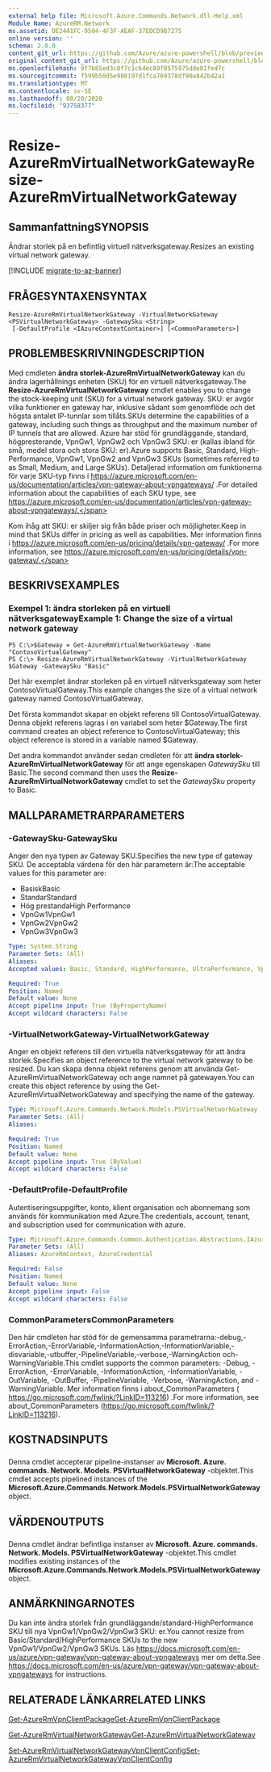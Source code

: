```yaml
---
external help file: Microsoft.Azure.Commands.Network.dll-Help.xml
Module Name: AzureRM.Network
ms.assetid: DE2441FC-9504-4F3F-AEAF-37EDCD9B7275
online version: ''
schema: 2.0.0
content_git_url: https://github.com/Azure/azure-powershell/blob/preview/src/ResourceManager/Network/Commands.Network/help/Resize-AzureRmVirtualNetworkGateway.md
original_content_git_url: https://github.com/Azure/azure-powershell/blob/preview/src/ResourceManager/Network/Commands.Network/help/Resize-AzureRmVirtualNetworkGateway.md
ms.openlocfilehash: 9f7b85ed3c8f7c1c64ec89f8575975dde81fed7c
ms.sourcegitcommit: f599b50d5e980197d1fca769378df90a842b42a1
ms.translationtype: MT
ms.contentlocale: sv-SE
ms.lasthandoff: 08/20/2020
ms.locfileid: "93758377"
---
```

# <span data-ttu-id="0c54c-101">Resize-AzureRmVirtualNetworkGateway</span><span class="sxs-lookup"><span data-stu-id="0c54c-101">Resize-AzureRmVirtualNetworkGateway</span></span>

## <span data-ttu-id="0c54c-102">Sammanfattning</span><span class="sxs-lookup"><span data-stu-id="0c54c-102">SYNOPSIS</span></span>
<span data-ttu-id="0c54c-103">Ändrar storlek på en befintlig virtuell nätverksgateway.</span><span class="sxs-lookup"><span data-stu-id="0c54c-103">Resizes an existing virtual network gateway.</span></span>

[!INCLUDE [migrate-to-az-banner](../../includes/migrate-to-az-banner.md)]

## <span data-ttu-id="0c54c-104">FRÅGESYNTAXEN</span><span class="sxs-lookup"><span data-stu-id="0c54c-104">SYNTAX</span></span>

```
Resize-AzureRmVirtualNetworkGateway -VirtualNetworkGateway <PSVirtualNetworkGateway> -GatewaySku <String>
 [-DefaultProfile <IAzureContextContainer>] [<CommonParameters>]
```

## <span data-ttu-id="0c54c-105">PROBLEMBESKRIVNING</span><span class="sxs-lookup"><span data-stu-id="0c54c-105">DESCRIPTION</span></span>
<span data-ttu-id="0c54c-106">Med cmdleten **ändra storlek-AzureRmVirtualNetworkGateway** kan du ändra lagerhållnings enheten (SKU) för en virtuell nätverksgateway.</span><span class="sxs-lookup"><span data-stu-id="0c54c-106">The **Resize-AzureRmVirtualNetworkGateway** cmdlet enables you to change the stock-keeping unit (SKU) for a virtual network gateway.</span></span>
<span data-ttu-id="0c54c-107">SKU: er avgör vilka funktioner en gateway har, inklusive sådant som genomflöde och det högsta antalet IP-tunnlar som tillåts.</span><span class="sxs-lookup"><span data-stu-id="0c54c-107">SKUs determine the capabilities of a gateway, including such things as throughput and the maximum number of IP tunnels that are allowed.</span></span>
<span data-ttu-id="0c54c-108">Azure har stöd för grundläggande, standard, högpresterande, VpnGw1, VpnGw2 och VpnGw3 SKU: er (kallas ibland för små, medel stora och stora SKU: er).</span><span class="sxs-lookup"><span data-stu-id="0c54c-108">Azure supports Basic, Standard, High-Performance, VpnGw1, VpnGw2 and VpnGw3 SKUs (sometimes referred to as Small, Medium, and Large SKUs).</span></span>
<span data-ttu-id="0c54c-109">Detaljerad information om funktionerna för varje SKU-typ finns i https://azure.microsoft.com/en-us/documentation/articles/vpn-gateway-about-vpngateways/ .</span><span class="sxs-lookup"><span data-stu-id="0c54c-109">For detailed information about the capabilities of each SKU type, see https://azure.microsoft.com/en-us/documentation/articles/vpn-gateway-about-vpngateways/.</span></span>

<span data-ttu-id="0c54c-110">Kom ihåg att SKU: er skiljer sig från både priser och möjligheter.</span><span class="sxs-lookup"><span data-stu-id="0c54c-110">Keep in mind that SKUs differ in pricing as well as capabilities.</span></span>
<span data-ttu-id="0c54c-111">Mer information finns i https://azure.microsoft.com/en-us/pricing/details/vpn-gateway/ .</span><span class="sxs-lookup"><span data-stu-id="0c54c-111">For more information, see https://azure.microsoft.com/en-us/pricing/details/vpn-gateway/.</span></span>

## <span data-ttu-id="0c54c-112">BESKRIVS</span><span class="sxs-lookup"><span data-stu-id="0c54c-112">EXAMPLES</span></span>

### <span data-ttu-id="0c54c-113">Exempel 1: ändra storleken på en virtuell nätverksgateway</span><span class="sxs-lookup"><span data-stu-id="0c54c-113">Example 1: Change the size of a virtual network gateway</span></span>
```
PS C:\>$Gateway = Get-AzureRmVirtualNetworkGateway -Name "ContosoVirtualGateway"
PS C:\> Resize-AzureRmVirtualNetworkGateway -VirtualNetworkGateway $Gateway -GatewaySku "Basic"
```

<span data-ttu-id="0c54c-114">Det här exemplet ändrar storleken på en virtuell nätverksgateway som heter ContosoVirtualGateway.</span><span class="sxs-lookup"><span data-stu-id="0c54c-114">This example changes the size of a virtual network gateway named ContosoVirtualGateway.</span></span>

<span data-ttu-id="0c54c-115">Det första kommandot skapar en objekt referens till ContosoVirtualGateway. Denna objekt referens lagras i en variabel som heter $Gateway.</span><span class="sxs-lookup"><span data-stu-id="0c54c-115">The first command creates an object reference to ContosoVirtualGateway; this object reference is stored in a variable named $Gateway.</span></span>

<span data-ttu-id="0c54c-116">Det andra kommandot använder sedan cmdleten för att **ändra storlek-AzureRmVirtualNetworkGateway** för att ange egenskapen *GatewaySku* till Basic.</span><span class="sxs-lookup"><span data-stu-id="0c54c-116">The second command then uses the **Resize-AzureRmVirtualNetworkGateway** cmdlet to set the *GatewaySku* property to Basic.</span></span>

## <span data-ttu-id="0c54c-117">MALLPARAMETRAR</span><span class="sxs-lookup"><span data-stu-id="0c54c-117">PARAMETERS</span></span>

### <span data-ttu-id="0c54c-118">-GatewaySku</span><span class="sxs-lookup"><span data-stu-id="0c54c-118">-GatewaySku</span></span>
<span data-ttu-id="0c54c-119">Anger den nya typen av Gateway SKU.</span><span class="sxs-lookup"><span data-stu-id="0c54c-119">Specifies the new type of gateway SKU.</span></span>
<span data-ttu-id="0c54c-120">De acceptabla värdena för den här parametern är:</span><span class="sxs-lookup"><span data-stu-id="0c54c-120">The acceptable values for this parameter are:</span></span>

- <span data-ttu-id="0c54c-121">Basisk</span><span class="sxs-lookup"><span data-stu-id="0c54c-121">Basic</span></span>
- <span data-ttu-id="0c54c-122">Standar</span><span class="sxs-lookup"><span data-stu-id="0c54c-122">Standard</span></span>
- <span data-ttu-id="0c54c-123">Hög prestanda</span><span class="sxs-lookup"><span data-stu-id="0c54c-123">High Performance</span></span>
- <span data-ttu-id="0c54c-124">VpnGw1</span><span class="sxs-lookup"><span data-stu-id="0c54c-124">VpnGw1</span></span>
- <span data-ttu-id="0c54c-125">VpnGw2</span><span class="sxs-lookup"><span data-stu-id="0c54c-125">VpnGw2</span></span>
- <span data-ttu-id="0c54c-126">VpnGw3</span><span class="sxs-lookup"><span data-stu-id="0c54c-126">VpnGw3</span></span>

```yaml
Type: System.String
Parameter Sets: (All)
Aliases: 
Accepted values: Basic, Standard, HighPerformance, UltraPerformance, VpnGw1, VpnGw2, VpnGw3

Required: True
Position: Named
Default value: None
Accept pipeline input: True (ByPropertyName)
Accept wildcard characters: False
```

### <span data-ttu-id="0c54c-127">-VirtualNetworkGateway</span><span class="sxs-lookup"><span data-stu-id="0c54c-127">-VirtualNetworkGateway</span></span>
<span data-ttu-id="0c54c-128">Anger en objekt referens till den virtuella nätverksgateway för att ändra storlek.</span><span class="sxs-lookup"><span data-stu-id="0c54c-128">Specifies an object reference to the virtual network gateway to be resized.</span></span>
<span data-ttu-id="0c54c-129">Du kan skapa denna objekt referens genom att använda Get-AzureRmVirtualNetworkGateway och ange namnet på gatewayen.</span><span class="sxs-lookup"><span data-stu-id="0c54c-129">You can create this object reference by using the Get-AzureRmVirtualNetworkGateway and specifying the name of the gateway.</span></span>

```yaml
Type: Microsoft.Azure.Commands.Network.Models.PSVirtualNetworkGateway
Parameter Sets: (All)
Aliases: 

Required: True
Position: Named
Default value: None
Accept pipeline input: True (ByValue)
Accept wildcard characters: False
```

### <span data-ttu-id="0c54c-130">-DefaultProfile</span><span class="sxs-lookup"><span data-stu-id="0c54c-130">-DefaultProfile</span></span>
<span data-ttu-id="0c54c-131">Autentiseringsuppgifter, konto, klient organisation och abonnemang som används för kommunikation med Azure.</span><span class="sxs-lookup"><span data-stu-id="0c54c-131">The credentials, account, tenant, and subscription used for communication with azure.</span></span>

```yaml
Type: Microsoft.Azure.Commands.Common.Authentication.Abstractions.IAzureContextContainer
Parameter Sets: (All)
Aliases: AzureRmContext, AzureCredential

Required: False
Position: Named
Default value: None
Accept pipeline input: False
Accept wildcard characters: False
```

### <span data-ttu-id="0c54c-132">CommonParameters</span><span class="sxs-lookup"><span data-stu-id="0c54c-132">CommonParameters</span></span>
<span data-ttu-id="0c54c-133">Den här cmdleten har stöd för de gemensamma parametrarna:-debug,-ErrorAction,-ErrorVariable,-InformationAction,-InformationVariable,-disvariable,-utbuffer,-PipelineVariable,-verbose,-WarningAction och-WarningVariable.</span><span class="sxs-lookup"><span data-stu-id="0c54c-133">This cmdlet supports the common parameters: -Debug, -ErrorAction, -ErrorVariable, -InformationAction, -InformationVariable, -OutVariable, -OutBuffer, -PipelineVariable, -Verbose, -WarningAction, and -WarningVariable.</span></span> <span data-ttu-id="0c54c-134">Mer information finns i about_CommonParameters ( https://go.microsoft.com/fwlink/?LinkID=113216) .</span><span class="sxs-lookup"><span data-stu-id="0c54c-134">For more information, see about_CommonParameters (https://go.microsoft.com/fwlink/?LinkID=113216).</span></span>

## <span data-ttu-id="0c54c-135">KOSTNADS</span><span class="sxs-lookup"><span data-stu-id="0c54c-135">INPUTS</span></span>

###  
<span data-ttu-id="0c54c-136">Denna cmdlet accepterar pipeline-instanser av **Microsoft. Azure. commands. Network. Models. PSVirtualNetworkGateway** -objektet.</span><span class="sxs-lookup"><span data-stu-id="0c54c-136">This cmdlet accepts pipelined instances of the **Microsoft.Azure.Commands.Network.Models.PSVirtualNetworkGateway** object.</span></span>

## <span data-ttu-id="0c54c-137">VÄRDEN</span><span class="sxs-lookup"><span data-stu-id="0c54c-137">OUTPUTS</span></span>

###  
<span data-ttu-id="0c54c-138">Denna cmdlet ändrar befintliga instanser av **Microsoft. Azure. commands. Network. Models. PSVirtualNetworkGateway** -objektet.</span><span class="sxs-lookup"><span data-stu-id="0c54c-138">This cmdlet modifies existing instances of the **Microsoft.Azure.Commands.Network.Models.PSVirtualNetworkGateway** object.</span></span>

## <span data-ttu-id="0c54c-139">ANMÄRKNINGAR</span><span class="sxs-lookup"><span data-stu-id="0c54c-139">NOTES</span></span>
<span data-ttu-id="0c54c-140">Du kan inte ändra storlek från grundläggande/standard-HighPerformance SKU till nya VpnGw1/VpnGw2/VpnGw3 SKU: er.</span><span class="sxs-lookup"><span data-stu-id="0c54c-140">You cannot resize from Basic/Standard/HighPerformance SKUs to the new VpnGw1/VpnGw2/VpnGw3 SKUs.</span></span> <span data-ttu-id="0c54c-141">Läs https://docs.microsoft.com/en-us/azure/vpn-gateway/vpn-gateway-about-vpngateways mer om detta.</span><span class="sxs-lookup"><span data-stu-id="0c54c-141">See https://docs.microsoft.com/en-us/azure/vpn-gateway/vpn-gateway-about-vpngateways for instructions.</span></span>

## <span data-ttu-id="0c54c-142">RELATERADE LÄNKAR</span><span class="sxs-lookup"><span data-stu-id="0c54c-142">RELATED LINKS</span></span>

[<span data-ttu-id="0c54c-143">Get-AzureRmVpnClientPackage</span><span class="sxs-lookup"><span data-stu-id="0c54c-143">Get-AzureRmVpnClientPackage</span></span>](./Get-AzureRmVpnClientPackage.md)

[<span data-ttu-id="0c54c-144">Get-AzureRmVirtualNetworkGateway</span><span class="sxs-lookup"><span data-stu-id="0c54c-144">Get-AzureRmVirtualNetworkGateway</span></span>](./Get-AzureRmVirtualNetworkGateway.md)

[<span data-ttu-id="0c54c-145">Set-AzureRmVirtualNetworkGatewayVpnClientConfig</span><span class="sxs-lookup"><span data-stu-id="0c54c-145">Set-AzureRmVirtualNetworkGatewayVpnClientConfig</span></span>](./Set-AzureRmVirtualNetworkGatewayVpnClientConfig.md)


